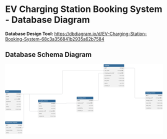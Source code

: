 # EV Charging Station Booking System - Database Diagram

**Database Design Tool:** https://dbdiagram.io/d/EV-Charging-Station-Booking-System-68c3a356841b2935a62b7584

## Database Schema Diagram

![EV Charging Station Booking System Database Schema](EV%20Charging%20Station%20Booking%20System.svg)
